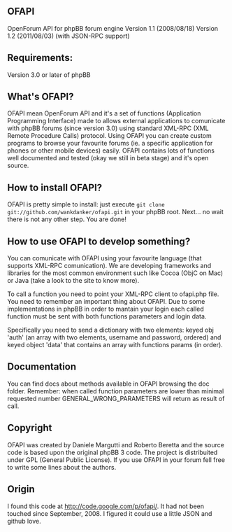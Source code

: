 OFAPI
-----
OpenForum API for phpBB forum engine
Version 1.1 (2008/08/18)
Version 1.2 (2011/08/03) (with JSON-RPC support)

Requirements:
-------------
Version 3.0 or later of phpBB


What's OFAPI?
-------------
OFAPI mean OpenForum API and it's a set of functions (Application Programming Interface) made to allows external applications 
to comunicate with phpBB forums (since version 3.0) using standard XML-RPC (XML Remote Procedure Calls) protocol.
Using OFAPI you can create custom programs to browse your favourite forums (ie. a specific application for phones or other 
mobile devices) easily. OFAPI contains lots of functions well documented and tested (okay we still in beta stage) and it's 
open source.


How to install OFAPI?
---------------------
OFAPI is pretty simple to install: just execute `git clone git://github.com/wankdanker/ofapi.git` in your phpBB root.
Next... no wait there is not any other step. You are done!


How to use OFAPI to develop something?
---------------------------------------
You can comunicate with OFAPI using your favourite language (that supports XML-RPC comunication). We are developing 
frameworks and libraries for the most common environment such like Cocoa (ObjC on Mac) or Java (take a look to the site to 
know more).

To call a function you need to point your XML-RPC client to ofapi.php file.
You need to remember an important thing about OFAPI. Due to some implementations in phpBB in order to mantain your login 
each called function must be sent with both functions parameters and login data.

Specifically you need to send a dictionary with two elements: keyed obj 'auth' (an array with two elements, username and 
password, ordered) and keyed object 'data' that contains an array with functions params (in order).

Documentation
-------------
You can find docs about methods available in OFAPI browsing the doc folder.
Remember: when called function parameters are lower than minimal requested number GENERAL_WRONG_PARAMETERS will return as 
result of call.

Copyright
---------
OFAPI was created by Daniele Margutti and Roberto Beretta and the source code is based upon the original phpBB 3 code. 
The project is distribuited under GPL (General Public License). If you use OFAPI in your forum fell free to write some 
lines about the authors.

Origin
------
I found this code at http://code.google.com/p/ofapi/. It had not been touched since September, 2008. I figured it could
use a little JSON and github love.